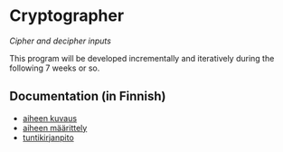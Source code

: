 # Cryptographer
*Cipher and decipher inputs*

This program will be developed incrementally and iteratively during the following 7 weeks or so.


## Documentation (in Finnish)
* [aiheen kuvaus](documentation/aiheenKuvausJaRakenne.md)
* [aiheen määrittely](documentation/aihemaarittely.md)
* [tuntikirjanpito](documentation/tuntikirjanpito.md)
